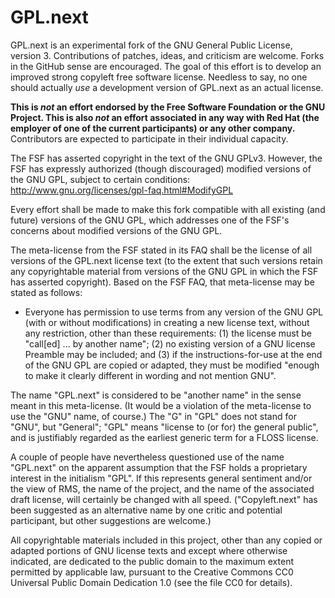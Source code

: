 GPL.next
========

GPL.next is an experimental fork of the GNU General Public License,
version 3. Contributions of patches, ideas, and criticism are
welcome. Forks in the GitHub sense are encouraged. The goal of this
effort is to develop an improved strong copyleft free software
license. Needless to say, no one should actually *use* a development
version of GPL.next as an actual license. 

**This is *not* an effort endorsed by the Free Software Foundation or
the GNU Project. This is also *not* an effort associated in any way
with Red Hat (the employer of one of the current participants) or any
other company.** Contributors are expected to participate in their
individual capacity.

The FSF has asserted copyright in the text of the GNU GPLv3. However,
the FSF has expressly authorized (though discouraged) modified
versions of the GNU GPL, subject to certain conditions:
http://www.gnu.org/licenses/gpl-faq.html#ModifyGPL

Every effort shall be made to make this fork compatible with all
existing (and future) versions of the GNU GPL, which addresses one of
the FSF's concerns about modified versions of the GNU GPL.

The meta-license from the FSF stated in its FAQ shall be the license
of all versions of the GPL.next license text (to the extent that such
versions retain any copyrightable material from versions of the GNU
GPL in which the FSF has asserted copyright). Based on the FSF FAQ,
that meta-license may be stated as follows:

* Everyone has permission to use terms from any version of the GNU GPL
  (with or without modifications) in creating a new license text,
  without any restriction, other than these requirements: (1) the
  license must be "call[ed] ... by another name"; (2) no existing
  version of a GNU license Preamble may be included; and (3) if the
  instructions-for-use at the end of the GNU GPL are copied or
  adapted, they must be modified "enough to make it clearly different
  in wording and not mention GNU".

The name "GPL.next" is considered to be "another name" in the sense
meant in this meta-license. (It would be a violation of the
meta-license to use the "GNU" name, of course.) The "G" in "GPL" does
not stand for "GNU", but "General"; "GPL" means "license to (or for)
the general public", and is justifiably regarded as the earliest
generic term for a FLOSS license.

A couple of people have nevertheless questioned use of the name
"GPL.next" on the apparent assumption that the FSF holds a proprietary
interest in the initialism "GPL". If this represents general sentiment
and/or the view of RMS, the name of the project, and the name of the
associated draft license, will certainly be changed with all
speed. ("Copyleft.next" has been suggested as an alternative name by
one critic and potential participant, but other suggestions are
welcome.)

All copyrightable materials included in this project, other than any
copied or adapted portions of GNU license texts and except where
otherwise indicated, are dedicated to the public domain to the maximum
extent permitted by applicable law, pursuant to the Creative Commons
CC0 Universal Public Domain Dedication 1.0 (see the file CC0 for
details).

